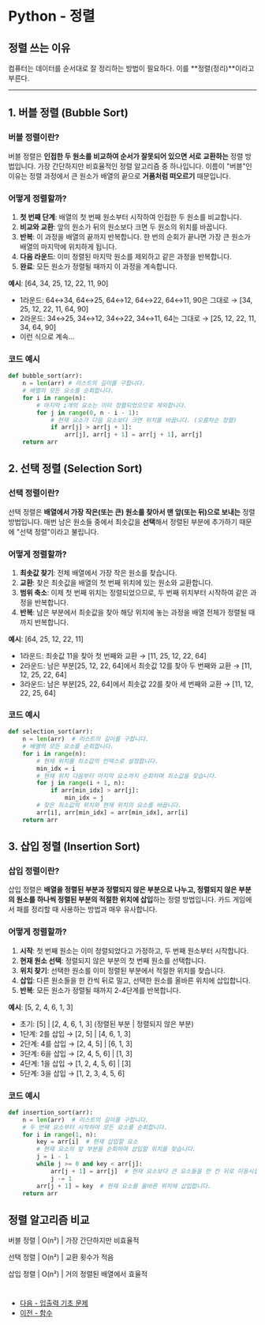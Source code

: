 # Python - 정렬

## 정렬 쓰는 이유

컴퓨터는 데이터를 순서대로 잘 정리하는 방법이 필요하다. 이를 **정렬(정리)**이라고 부른다.

---

## 1. 버블 정렬 (Bubble Sort)

### 버블 정렬이란?

버블 정렬은 **인접한 두 원소를 비교하여 순서가 잘못되어 있으면 서로 교환하는** 정렬 방법입니다. 가장 간단하지만 비효율적인 정렬 알고리즘 중 하나입니다. 이름이 "버블"인 이유는 정렬 과정에서 큰 원소가 배열의 끝으로 **거품처럼 떠오르기** 때문입니다.

### 어떻게 정렬할까?

1. **첫 번째 단계**: 배열의 첫 번째 원소부터 시작하여 인접한 두 원소를 비교합니다.
2. **비교와 교환**: 앞의 원소가 뒤의 원소보다 크면 두 원소의 위치를 바꿉니다.
3. **반복**: 이 과정을 배열의 끝까지 반복합니다. 한 번의 순회가 끝나면 가장 큰 원소가 배열의 마지막에 위치하게 됩니다.
4. **다음 라운드**: 이미 정렬된 마지막 원소를 제외하고 같은 과정을 반복합니다.
5. **완료**: 모든 원소가 정렬될 때까지 이 과정을 계속합니다.

**예시**: [64, 34, 25, 12, 22, 11, 90]
- 1라운드: 64↔34, 64↔25, 64↔12, 64↔22, 64↔11, 90은 그대로 → [34, 25, 12, 22, 11, 64, 90]
- 2라운드: 34↔25, 34↔12, 34↔22, 34↔11, 64는 그대로 → [25, 12, 22, 11, 34, 64, 90]
- 이런 식으로 계속...

### 코드 예시

```python
def bubble_sort(arr):
    n = len(arr) # 리스트의 길이를 구합니다.
    # 배열의 모든 요소를 순회합니다.
    for i in range(n):
        # 마지막 i개의 요소는 이미 정렬되었으므로 제외합니다.
        for j in range(0, n - i - 1):
            # 현재 요소가 다음 요소보다 크면 위치를 바꿉니다. (오름차순 정렬)
            if arr[j] > arr[j + 1]:
                arr[j], arr[j + 1] = arr[j + 1], arr[j]
    return arr
```

## 2. 선택 정렬 (Selection Sort)

### 선택 정렬이란?

선택 정렬은 **배열에서 가장 작은(또는 큰) 원소를 찾아서 맨 앞(또는 뒤)으로 보내는** 정렬 방법입니다. 매번 남은 원소들 중에서 최솟값을 **선택**해서 정렬된 부분에 추가하기 때문에 "선택 정렬"이라고 불립니다.

### 어떻게 정렬할까?

1. **최솟값 찾기**: 전체 배열에서 가장 작은 원소를 찾습니다.
2. **교환**: 찾은 최솟값을 배열의 첫 번째 위치에 있는 원소와 교환합니다.
3. **범위 축소**: 이제 첫 번째 위치는 정렬되었으므로, 두 번째 위치부터 시작하여 같은 과정을 반복합니다.
4. **반복**: 남은 부분에서 최솟값을 찾아 해당 위치에 놓는 과정을 배열 전체가 정렬될 때까지 반복합니다.

**예시**: [64, 25, 12, 22, 11]
- 1라운드: 최솟값 11을 찾아 첫 번째와 교환 → [11, 25, 12, 22, 64]
- 2라운드: 남은 부분[25, 12, 22, 64]에서 최솟값 12를 찾아 두 번째와 교환 → [11, 12, 25, 22, 64]
- 3라운드: 남은 부분[25, 22, 64]에서 최솟값 22를 찾아 세 번째와 교환 → [11, 12, 22, 25, 64]

### 코드 예시

```python
def selection_sort(arr):
    n = len(arr)  # 리스트의 길이를 구합니다.
    # 배열의 모든 요소를 순회합니다.
    for i in range(n):
        # 현재 위치를 최소값의 인덱스로 설정합니다.
        min_idx = i
        # 현재 위치 다음부터 마지막 요소까지 순회하며 최소값을 찾습니다.
        for j in range(i + 1, n):
            if arr[min_idx] > arr[j]:
                min_idx = j
        # 찾은 최소값의 위치와 현재 위치의 요소를 바꿉니다.
        arr[i], arr[min_idx] = arr[min_idx], arr[i]
    return arr
```

## 3. 삽입 정렬 (Insertion Sort)

### 삽입 정렬이란?

삽입 정렬은 **배열을 정렬된 부분과 정렬되지 않은 부분으로 나누고, 정렬되지 않은 부분의 원소를 하나씩 정렬된 부분의 적절한 위치에 삽입**하는 정렬 방법입니다. 카드 게임에서 패를 정리할 때 사용하는 방법과 매우 유사합니다.

### 어떻게 정렬할까?

1. **시작**: 첫 번째 원소는 이미 정렬되었다고 가정하고, 두 번째 원소부터 시작합니다.
2. **현재 원소 선택**: 정렬되지 않은 부분의 첫 번째 원소를 선택합니다.
3. **위치 찾기**: 선택한 원소를 이미 정렬된 부분에서 적절한 위치를 찾습니다.
4. **삽입**: 다른 원소들을 한 칸씩 뒤로 밀고, 선택한 원소를 올바른 위치에 삽입합니다.
5. **반복**: 모든 원소가 정렬될 때까지 2-4단계를 반복합니다.

**예시**: [5, 2, 4, 6, 1, 3]
- 초기: [5] | [2, 4, 6, 1, 3] (정렬된 부분 | 정렬되지 않은 부분)
- 1단계: 2를 삽입 → [2, 5] | [4, 6, 1, 3]
- 2단계: 4를 삽입 → [2, 4, 5] | [6, 1, 3]
- 3단계: 6을 삽입 → [2, 4, 5, 6] | [1, 3]
- 4단계: 1을 삽입 → [1, 2, 4, 5, 6] | [3]
- 5단계: 3을 삽입 → [1, 2, 3, 4, 5, 6]

### 코드 예시

```python
def insertion_sort(arr):
    n = len(arr)  # 리스트의 길이를 구합니다.
    # 두 번째 요소부터 시작하여 모든 요소를 순회합니다.
    for i in range(1, n):
        key = arr[i]  # 현재 삽입할 요소
        # 현재 요소의 앞 부분을 순회하며 삽입할 위치를 찾습니다.
        j = i - 1
        while j >= 0 and key < arr[j]:
            arr[j + 1] = arr[j]  # 현재 요소보다 큰 요소들을 한 칸 뒤로 이동시킵니다.
            j -= 1
        arr[j + 1] = key  # 현재 요소를 올바른 위치에 삽입합니다.
    return arr
```

## 정렬 알고리즘 비교

버블 정렬 | O(n²) | 가장 간단하지만 비효율적

선택 정렬 | O(n²) | 교환 횟수가 적음

삽입 정렬 | O(n²) | 거의 정렬된 배열에서 효율적


#

- [다음 - 입출력 기초 문제](./basic-io-test)
- [이전 - 함수](./function)